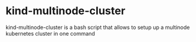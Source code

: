 # kind-multinode-cluster
kind-multinode-cluster is a bash script that allows to setup up a multinode kubernetes cluster in one command
